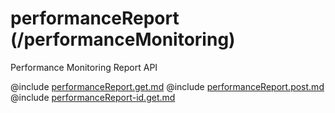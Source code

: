 <!--
    ATTENTION: This file was generated via gradle!
               Do NOT manually edit this file! Any such changes will be overwritten!
-->

# performanceReport (/performanceMonitoring)

Performance Monitoring Report API

@include [performanceReport.get.md](performanceReport.get.md)
@include [performanceReport.post.md](performanceReport.post.md)
@include [performanceReport-id.get.md](performanceReport-id.get.md)
